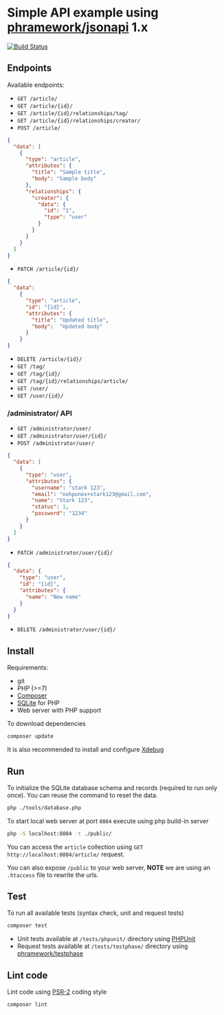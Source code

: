 # Simple API example using [phramework/jsonapi](https://github.com/phramework/jsonapi) 1.x

[![Build Status](https://travis-ci.org/phramework/jsonapi-example.svg?branch=1.x)](https://travis-ci.org/phramework/jsonapi-example)

## Endpoints
Available endpoints:
- `GET /article/`
- `GET /article/{id}/`
- `GET /article/{id}/relationships/tag/`
- `GET /article/{id}/relationships/creator/`
- `POST /article/`
```json
{
  "data": [
    {
      "type": "article",
      "attributes": {
        "title": "Sample title",
        "body": "Sample body"
      },
      "relationships": {
        "creator": {
          "data": {
            "id": "1",
            "type": "user"
          }
        }
      }
    }
  ]
}
```
- `PATCH /article/{id}/`
```json
{
  "data": 
    {
      "type": "article",
      "id": "{id}",
      "attributes": {
        "title": "Updated title",
        "body":  "Updated body"
      }
    }
}
```
- `DELETE /article/{id}/`
- `GET /tag/`
- `GET /tag/{id}/`
- `GET /tag/{id}/relationships/article/`
- `GET /user/`
- `GET /user/{id}/`

### /administrator/ API

- `GET /administrator/user/`
- `GET /administrator/user/{id}/`
- `POST /administrator/user/`
```json
{
  "data": [
    {
      "type": "user",
      "attributes": {
        "username": "stark 123",
        "email": "nohponex+stark123@gmail.com",
        "name": "Stark 123",
        "status": 1,
        "password": "1234"
      }
    }
  ]
}
```
- `PATCH /administrator/user/{id}/`
```json
{
  "data": {
    "type": "user",
    "id": "{id}",
    "attributes": {
      "name": "New name"
    }
  }
}
```
- `DELETE /administrator/user/{id}/`

## Install
Requirements:
- git
- PHP (>=7)
- [Composer](https://getcomposer.org)
- [SQLite](https://secure.php.net/manual/en/book.sqlite.php) for PHP
- Web server with PHP support

To download dependencies
```bash
composer update
```

It is also recommended to install and configure [Xdebug](https://xdebug.org/)

## Run

To initialize the SQLite database schema and records (required to run only once).
You can reuse the command to reset the data.
```bash
php ./tools/database.php
```

To start local web server at port `8004` execute using php build-in server

```bash
php -S localhost:8004 -t ./public/
```

You can access the `article` collection using `GET http://localhost:8004/article/` request.

You can also expose `/public` to your web server, **NOTE** we are using an `.htaccess` file to rewrite the urls.

## Test
To run all available tests (syntax check, unit and request tests)

```bash
composer test
```

- Unit tests available at `/tests/phpunit/` directory using [PHPUnit](https://phpunit.de/)
- Request tests available at `/tests/testphase/` directory using [phramework/testphase](https://github.com/phramework/testphase)

## Lint code
Lint code using [PSR-2](http://www.php-fig.org/psr/psr-2/) coding style

```bash
composer lint
```
